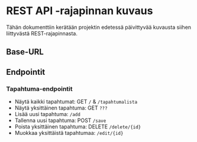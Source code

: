 # REST API -rajapinnan kuvaus

Tähän dokumenttiin kerätään projektin edetessä päivittyvää kuvausta siihen liittyvästä REST-rajapinnasta.

## Base-URL


## Endpointit


### Tapahtuma-endpointit
* Näytä kaikki tapahtumat: GET `/` & `/tapahtumalista`
* Näytä yksittäinen tapahtuma: GET `???`
* Lisää uusi tapahtuma: `/add`
* Tallenna uusi tapahtuma: POST `/save`
* Poista yksittäinen tapahtuma: DELETE `/delete/{id}`
* Muokkaa yksittäistä tapahtumaa: `/edit/{id}`